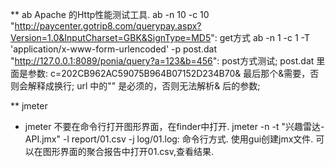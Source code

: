 ** ab
   Apache 的Http性能测试工具.
   ab -n 10 -c 10 "http://paycenter.gotrip8.com/querypay.aspx?Version=1.0&InputCharset=GBK&SignType=MD5": get方式
   ab -n 1 -c 1 -T 'application/x-www-form-urlencoded' -p post.dat "http://127.0.0.1:8089/ponia/query?a=123&b=456": post方式测试;  post.dat 里面是参数: c=202CB962AC59075B964B07152D234B70&      最后那个&需要，否则会解释成换行; url 中的"" 是必须的，否则无法解析& 后的参数; 

** jmeter
   * jmeter 不要在命令行打开图形界面，在finder中打开.
   jmeter -n -t "兴趣雷达-API.jmx" -l report/01.csv -j log/01.log:   命令行方式.  使用gui创建jmx文件.  可以在图形界面的聚合报告中打开01.csv,查看结果.

